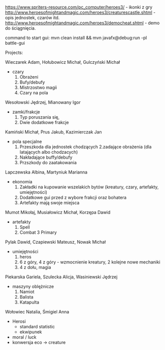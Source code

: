 https://www.spriters-resource.com/pc_computer/heroes3/ - ikonki z
gry http://www.heroesofmightandmagic.com/heroes3/creaturescastle.shtml - opis jednostek, czarów
itd. http://www.heroesofmightandmagic.com/heroes3/democheat.shtml - demo do ściągnięcia.

command to start gui: mvn clean install && mvn javafx@debug:run -pl battle-gui

Projects:

Wieczarek Adam, Hołubowicz Michał, Gulczyński Michał

- czary
    1. Obrażeni
    2. Bufy/debufy
    3. Mistrzostwo magii
    4. Czary na pola

Wesołowski Jędrzej, Mianowany Igor

- zamki/frakcje
    1. Typ poruszania się,
    2. Dwie dodatkowe frakcje

Kamiński Michał, Prus Jakub, Kazimierczak Jan

- pola specjalne
    1. Przeszkoda dla jednostek chodzących 2.zadające obrażenia (dla latających albo chodzacych)
    3. Nakładające buffy/debufy
    4. Przszkody do zaatakowania

Lapczewska Albina, Martyniuk Marianna

- ekonomia
    1. Zakładki na kupowanie wszelakich bytów (kreatury, czary, artefakty, umiejętności)
    2. Dodatkowe gui przed z wybore frakcji oraz bohatera
    3. Artefakty mają swoje miejsca

Mumot Mikołaj, Musiałowicz Michał, Korzępa Dawid

- artefakty
    1. Spell
    2. Combat 3 Primary

Pylak Dawid, Czapiewski Mateusz, Nowak Michał

- umiejętności
    1. heros
    2. 6 z góry, 4 z góry - wzmocnienie kreatury, 2 kolejne nowe mechaniki
    3. 4 z dołu, magia

Piekarska Gariela, Szulecka Alicja, Wasiniewski Jędrzej

- maszyny oblężnicze
    1. Namiot
    2. Balista
    3. Katapulta

Wołowiec Natalia, Śmigiel Anna

- Herosi
    - standard statistic
    - ekwipunek
- moral / luck
- konwersja eco -> creature